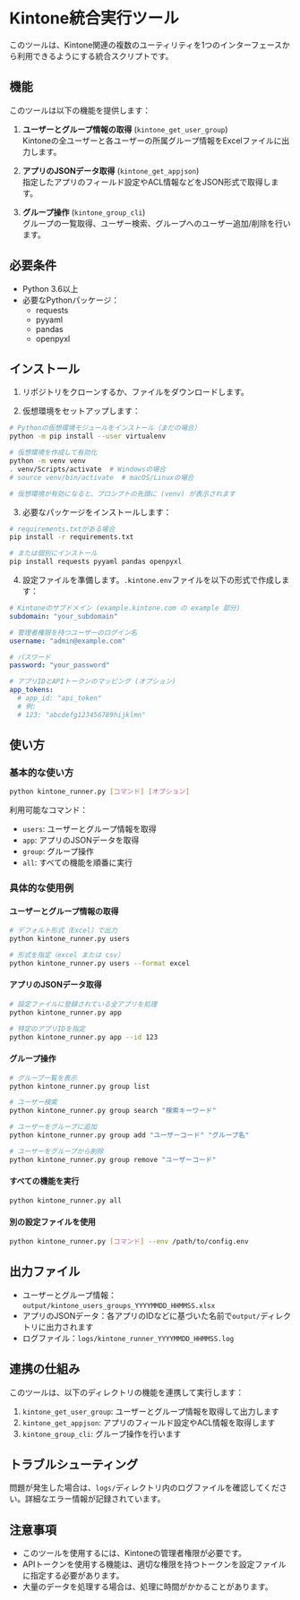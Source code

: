 # Kintone統合実行ツール

このツールは、Kintone関連の複数のユーティリティを1つのインターフェースから利用できるようにする統合スクリプトです。

## 機能

このツールは以下の機能を提供します：

1. **ユーザーとグループ情報の取得** (`kintone_get_user_group`)  
   Kintoneの全ユーザーと各ユーザーの所属グループ情報をExcelファイルに出力します。

2. **アプリのJSONデータ取得** (`kintone_get_appjson`)  
   指定したアプリのフィールド設定やACL情報などをJSON形式で取得します。

3. **グループ操作** (`kintone_group_cli`)  
   グループの一覧取得、ユーザー検索、グループへのユーザー追加/削除を行います。

## 必要条件

- Python 3.6以上
- 必要なPythonパッケージ：
  - requests
  - pyyaml
  - pandas
  - openpyxl

## インストール

1. リポジトリをクローンするか、ファイルをダウンロードします。

2. 仮想環境をセットアップします：

```bash
# Pythonの仮想環境モジュールをインストール（まだの場合）
python -m pip install --user virtualenv

# 仮想環境を作成して有効化
python -m venv venv
. venv/Scripts/activate  # Windowsの場合
# source venv/bin/activate  # macOS/Linuxの場合

# 仮想環境が有効になると、プロンプトの先頭に (venv) が表示されます
```

3. 必要なパッケージをインストールします：

```bash
# requirements.txtがある場合
pip install -r requirements.txt

# または個別にインストール
pip install requests pyyaml pandas openpyxl
```

4. 設定ファイルを準備します。`.kintone.env`ファイルを以下の形式で作成します：

```yaml
# Kintoneのサブドメイン (example.kintone.com の example 部分)
subdomain: "your_subdomain" 

# 管理者権限を持つユーザーのログイン名
username: "admin@example.com" 

# パスワード
password: "your_password"

# アプリIDとAPIトークンのマッピング (オプション)
app_tokens:
  # app_id: "api_token"
  # 例:
  # 123: "abcdefg123456789hijklmn" 
```

## 使い方

### 基本的な使い方

```bash
python kintone_runner.py [コマンド] [オプション]
```

利用可能なコマンド：

- `users`: ユーザーとグループ情報を取得
- `app`: アプリのJSONデータを取得
- `group`: グループ操作
- `all`: すべての機能を順番に実行

### 具体的な使用例

#### ユーザーとグループ情報の取得

```bash
# デフォルト形式（Excel）で出力
python kintone_runner.py users

# 形式を指定（excel または csv）
python kintone_runner.py users --format excel
```

#### アプリのJSONデータ取得

```bash
# 設定ファイルに登録されている全アプリを処理
python kintone_runner.py app

# 特定のアプリIDを指定
python kintone_runner.py app --id 123
```

#### グループ操作

```bash
# グループ一覧を表示
python kintone_runner.py group list

# ユーザー検索
python kintone_runner.py group search "検索キーワード"

# ユーザーをグループに追加
python kintone_runner.py group add "ユーザーコード" "グループ名"

# ユーザーをグループから削除
python kintone_runner.py group remove "ユーザーコード"
```

#### すべての機能を実行

```bash
python kintone_runner.py all
```

#### 別の設定ファイルを使用

```bash
python kintone_runner.py [コマンド] --env /path/to/config.env
```

## 出力ファイル

- ユーザーとグループ情報：`output/kintone_users_groups_YYYYMMDD_HHMMSS.xlsx`
- アプリのJSONデータ：各アプリのIDなどに基づいた名前で`output/`ディレクトリに出力されます
- ログファイル：`logs/kintone_runner_YYYYMMDD_HHMMSS.log`

## 連携の仕組み

このツールは、以下のディレクトリの機能を連携して実行します：

1. `kintone_get_user_group`: ユーザーとグループ情報を取得して出力します
2. `kintone_get_appjson`: アプリのフィールド設定やACL情報を取得します
3. `kintone_group_cli`: グループ操作を行います

## トラブルシューティング

問題が発生した場合は、`logs/`ディレクトリ内のログファイルを確認してください。詳細なエラー情報が記録されています。

## 注意事項

- このツールを使用するには、Kintoneの管理者権限が必要です。
- APIトークンを使用する機能は、適切な権限を持つトークンを設定ファイルに指定する必要があります。
- 大量のデータを処理する場合は、処理に時間がかかることがあります。 